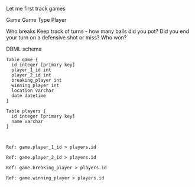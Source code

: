 Let me first track games

Game
Game Type
Player

Who breaks
Keep track of turns - how many balls did you pot?
Did you end your turn on a defensive shot or miss?
Who won?

DBML schema
```
Table game {
  id integer [primary key]
  player_1_id int
  player_2_id int
  breaking_player int
  winning_player int
  location varchar
  date datetime
}

Table players {
  id integer [primary key]
  name varchar
}



Ref: game.player_1_id > players.id

Ref: game.player_2_id > players.id

Ref: game.breaking_player > players.id

Ref: game.winning_player > players.id
```